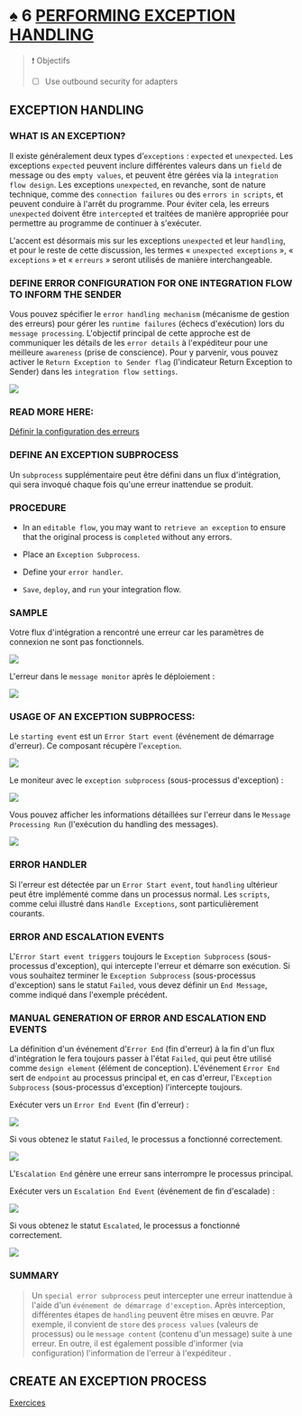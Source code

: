 # ♠ 6 [PERFORMING EXCEPTION HANDLING](https://learning.sap.com/learning-journeys/developing-with-sap-integration-suite/using-adapters_f42fdb69-df78-4faf-bfd3-0a7b8c8beebd)

> :exclamation: Objectifs
>
> - [ ] Use outbound security for adapters

## EXCEPTION HANDLING

### WHAT IS AN EXCEPTION?

Il existe généralement deux types d’`exceptions` : `expected` et `unexpected`. Les exceptions `expected` peuvent inclure différentes valeurs dans un `field` de message ou des `empty values`, et peuvent être gérées via la `integration flow design`. Les exceptions `unexpected`, en revanche, sont de nature technique, comme des `connection failures` ou des `errors in scripts`, et peuvent conduire à l'arrêt du programme. Pour éviter cela, les erreurs `unexpected` doivent être `intercepted` et traitées de manière appropriée pour permettre au programme de continuer à s'exécuter.

L'accent est désormais mis sur les exceptions `unexpected` et leur `handling`, et pour le reste de cette discussion, les termes « `unexpected exceptions` », « `exceptions` » et « `erreurs` » seront utilisés de manière interchangeable.

### DEFINE ERROR CONFIGURATION FOR ONE INTEGRATION FLOW TO INFORM THE SENDER

Vous pouvez spécifier le `error handling mechanism` (mécanisme de gestion des erreurs) pour gérer les `runtime failures` (échecs d'exécution) lors du `message processing`. L'objectif principal de cette approche est de communiquer les détails de les `error details` à l'expéditeur pour une meilleure `awareness` (prise de conscience). Pour y parvenir, vous pouvez activer le `Return Exception to Sender flag` (l'indicateur Return Exception to Sender) dans les `integration flow settings`.

![](./RESSOURCES/CLD900_20_U5L6_001_scr.png)

### READ MORE HERE:

[Définir la configuration des erreurs](https://help.sap.com/docs/CLOUD_INTEGRATION/368c481cd6954bdfa5d0435479fd4eaf/77d004175cf846479edd4f88a42a0a6e.html)

### DEFINE AN EXCEPTION SUBPROCESS

Un `subprocess` supplémentaire peut être défini dans un flux d'intégration, qui sera invoqué chaque fois qu'une erreur inattendue se produit.

### PROCEDURE

- In an `editable flow`, you may want to `retrieve an exception` to ensure that the original process is `completed` without any errors.

- Place an `Exception Subprocess`.

- Define your `error handler`.

- `Save`, `deploy`, and `run` your integration flow.

### SAMPLE

Votre flux d'intégration a rencontré une erreur car les paramètres de connexion ne sont pas fonctionnels.

![](./RESSOURCES/CLD900_20_U5L6_002_scr.png)

L'erreur dans le `message monitor` après le déploiement :

![](./RESSOURCES/CLD900_20_U5L6_003_scr.png)

### USAGE OF AN EXCEPTION SUBPROCESS:

Le `starting event` est un `Error Start event` (événement de démarrage d'erreur). Ce composant récupère l'`exception`.

![](./RESSOURCES/CLD900_20_U5L6_004_scr.png)

Le moniteur avec le `exception subprocess` (sous-processus d'exception) :

![](./RESSOURCES/CLD900_20_U5L6_005_scr.png)

Vous pouvez afficher les informations détaillées sur l'erreur dans le `Message Processing Run` (l'exécution du handling des messages).

![](./RESSOURCES/CLD900_20_U5L6_006_scr.png)

### ERROR HANDLER

Si l'erreur est détectée par un `Error Start event`, tout `handling` ultérieur peut être implémenté comme dans un processus normal. Les `scripts`, comme celui illustré dans `Handle Exceptions`, sont particulièrement courants.

### ERROR AND ESCALATION EVENTS

L'`Error Start event triggers` toujours le `Exception Subprocess` (sous-processus d'exception), qui intercepte l'erreur et démarre son exécution. Si vous souhaitez terminer le `Exception Subprocess` (sous-processus d'exception) sans le statut `Failed`, vous devez définir un `End Message`, comme indiqué dans l'exemple précédent.

### MANUAL GENERATION OF ERROR AND ESCALATION END EVENTS

La définition d'un événement d'`Error End` (fin d'erreur) à la fin d'un flux d'intégration le fera toujours passer à l'état `Failed`, qui peut être utilisé comme `design element` (élément de conception). L'événement `Error End` sert de `endpoint` au processus principal et, en cas d'erreur, l'`Exception Subprocess` (sous-processus d'exception) l'intercepte toujours.

Exécuter vers un `Error End Event` (fin d'erreur) :

![](./RESSOURCES/CLD900_20_U5L6_007_scr.png)

Si vous obtenez le statut `Failed`, le processus a fonctionné correctement.

![](./RESSOURCES/CLD900_20_U5L6_008_scr.png)

L'`Escalation End` génère une erreur sans interrompre le processus principal.

Exécuter vers un `Escalation End Event` (événement de fin d'escalade) :

![](./RESSOURCES/CLD900_20_U5L6_009_scr.png)

Si vous obtenez le statut `Escalated`, le processus a fonctionné correctement.

![](./RESSOURCES/CLD900_20_U5L6_010_scr.png)

### SUMMARY

> Un `special error subprocess` peut intercepter une erreur inattendue à l'aide d'un `événement de démarrage d'exception`. Après interception, différentes étapes de `handling` peuvent être mises en œuvre. Par exemple, il convient de `store` des `process values` (valeurs de processus) ou le `message content` (contenu d'un message) suite à une erreur. En outre, il est également possible d'informer (via configuration) l'information de l'erreur à l'expéditeur .

## CREATE AN EXCEPTION PROCESS

[Exercices](https://learning.sap.com/learning-journeys/developing-with-sap-integration-suite/performing-exception-handling_c545ebe7-bcf0-4865-8750-df2c51775a4d)
